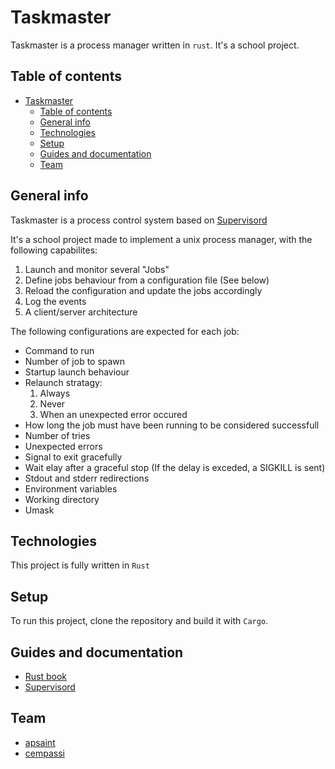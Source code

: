 # Taskmaster

Taskmaster is a process manager written in `rust`. It's a school project.

## Table of contents

- [Taskmaster](#taskmaster)
  - [Table of contents](#table-of-contents)
  - [General info](#general-info)
  - [Technologies](#technologies)
  - [Setup](#setup)
  - [Guides and documentation](#guides-and-documentation)
  - [Team](#team)

## General info

Taskmaster is a process control system based on [Supervisord](http://supervisord.org/)

It's a school project made to implement a unix process manager, with the
following capabilites:

1. Launch and monitor several "Jobs"
1. Define jobs behaviour from a configuration file (See below)
1. Reload the configuration and update the jobs accordingly
1. Log the events
1. A client/server architecture

The following configurations are expected for each job:

- Command to run
- Number of job to spawn
- Startup launch behaviour
- Relaunch stratagy:
  1. Always
  1. Never
  1. When an unexpected error occured
- How long the job must have been running to be considered successfull
- Number of tries
- Unexpected errors
- Signal to exit gracefully
- Wait elay after a graceful stop (If the delay is exceded, a SIGKILL is sent)
- Stdout and stderr redirections
- Environment variables
- Working directory
- Umask

## Technologies

This project is fully written in `Rust`

## Setup

To run this project, clone the repository and build it with `Cargo`.

## Guides and documentation

- [Rust book](https://doc.rust-lang.org/book/)
- [Supervisord](http://supervisord.org/)

## Team

- [apsaint](https://github.com/apsaint)
- [cempassi](https://github.com/cempassi)
